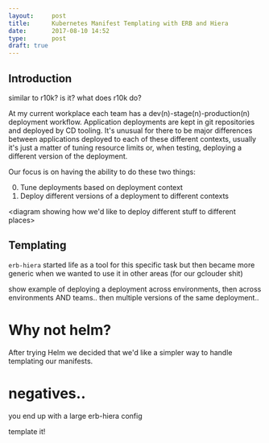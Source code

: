 ```yaml
---
layout:     post
title:      Kubernetes Manifest Templating with ERB and Hiera
date:       2017-08-10 14:52
type:       post
draft: true
---
```


## Introduction

similar to r10k? is it? what does r10k do?

At my current workplace each team has a dev(n)-stage(n)-production(n) deployment workflow. Application deployments are kept in git repositories and deployed by CD tooling. It's unusual for there to be major differences between applications deployed to each of these different contexts, usually it's just a matter of tuning resource limits or, when testing, deploying a different version of the deployment.

<diagram of project matrix>

Our focus is on having the ability to do these two things:

0. Tune deployments based on deployment context
0. Deploy different versions of a deployment to different contexts

<diagram showing how we'd like to deploy different stuff to different places>


## Templating

`erb-hiera` started life as a tool for this specific task but then became more generic when we wanted to use it in other areas (for our gclouder shit)

<diagram showing how templating works for our manifests>

show example of deploying a deployment across environments, then across environments AND teams.. then multiple versions of the same deployment..

# Why not helm?

After trying Helm we decided that we'd like a simpler way to handle templating our manifests.

# negatives..

you end up with a large erb-hiera config

template it!
